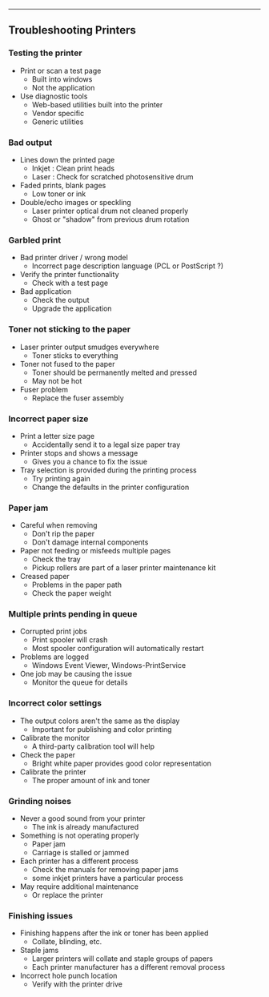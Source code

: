 
---

## Troubleshooting Printers

### Testing the printer
- Print or scan a test page
	- Built into windows
	- Not the application
- Use diagnostic tools
	- Web-based utilities built into the printer
	- Vendor specific
	- Generic utilities

### Bad output
- Lines down the printed page
	- Inkjet : Clean print heads
	- Laser : Check for scratched photosensitive drum
- Faded prints, blank pages
	- Low toner or ink
- Double/echo images or speckling
	- Laser printer optical drum not cleaned properly
	- Ghost or "shadow" from previous drum rotation

### Garbled print
- Bad printer driver / wrong model
	- Incorrect page description language (PCL or PostScript ?)
- Verify the printer functionality
	- Check with a test page
- Bad application
	- Check the output
	- Upgrade the application

### Toner not sticking to the paper
- Laser printer output smudges everywhere
	- Toner sticks to everything
- Toner not fused to the paper
	- Toner should be permanently melted and pressed
	- May not be hot
- Fuser problem
	- Replace the fuser assembly

### Incorrect paper size
- Print a letter size page
	- Accidentally send it to a legal size paper tray
- Printer stops and shows a message
	- Gives you a chance to fix the issue
- Tray selection is provided during the printing process
	- Try printing again
	- Change the defaults in the printer configuration

### Paper jam
- Careful when removing
	- Don't rip the paper
	- Don't damage internal components
- Paper not feeding or misfeeds multiple pages
	- Check the tray
	- Pickup rollers are part of a laser printer maintenance kit
- Creased paper
	- Problems in the paper path
	- Check the paper weight

### Multiple prints pending in queue
- Corrupted print jobs
	- Print spooler will crash
	- Most spooler configuration will automatically restart
- Problems are logged
	- Windows Event Viewer, Windows-PrintService
- One job may be causing the issue
	- Monitor the queue for details

### Incorrect color settings
- The output colors aren't the same as the display
	- Important for publishing and color printing
- Calibrate the monitor
	- A third-party calibration tool will help
- Check the paper
	- Bright white paper provides good color representation
- Calibrate the printer
	- The proper amount of ink and toner

### Grinding noises
- Never a good sound from your printer
	- The ink is already manufactured
- Something is not operating properly 
	- Paper jam
	- Carriage is stalled or jammed
- Each printer has a different process
	- Check the manuals for removing paper jams
	- some inkjet printers have a particular process
- May require additional maintenance
	- Or replace the printer

### Finishing issues
- Finishing happens after the ink or toner has been applied
	- Collate, blinding, etc.
- Staple jams
	- Larger printers will collate and staple groups of papers
	- Each printer manufacturer has a different removal process
- Incorrect hole punch location
	- Verify with the printer drive